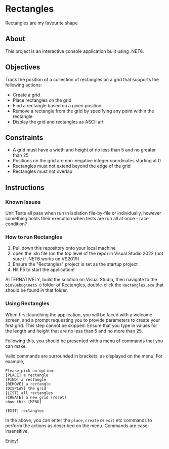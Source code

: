 # Rectangles
Rectangles are my favourite shape

## About
This project is an interactive console application built using .NET6.

## Objectives
Track the position of a collection of rectangles on a grid that supports the following actions:
 - Create a grid
 - Place rectangles on the grid
 - Find a rectangle based on a given position
 - Remove a rectangle from the grid by specifying any point within the rectangle
 - Display the grid and rectangles as ASCII art

## Constraints
 - A grid must have a width and height of no less than 5 and no greater than 25
 - Positions on the grid are non-negative integer coordinates starting at 0
 - Rectangles must not extend beyond the edge of the grid
 - Rectangles must not overlap

## Instructions
### Known Issues
Unit Tests all pass when run in isolation file-by-file or individually, 
however something holds their execution when tests are run all at once - race condition?

### How to run Rectangles
1. Pull down this repository onto your local machine
2. open the .sln file (on the top level of the repo) in Visual Studio 2022 (not sure if .NET6 works on VS2019)
3. Ensure the "Rectangles" project is set as the startup project
4. Hit F5 to start the application!

ALTERNATIVELY, build the solution on Visual Studio, then navigate to the `bin\Debug\net6.0` folder of Rectangles,
double-click the `Rectangles.exe` that should be found in that folder.

### Using Rectangles
When first launching the application, you will be faced with a welcome screen, and a prompt requesting you to provide parameters
to create your first grid. This step cannot be skipped. 
Ensure that you type in values for the length and height that are no less than 5 and no more than 25.

Following this, you should be presented with a menu of commands that you can make.

Valid commands are surrounded in brackets, as displayed on the menu. For example, 

```
Please pick an option:
[PLACE] a rectangle
[FIND] a rectangle
[REMOVE] a rectangle
[DISPLAY] the grid
[LIST] all rectangles
[CREATE] a new grid (reset)
show this [MENU]

[EXIT] rectangles
```

In the above, you can enter the `place`, `create` or `exit` etc commands to perform the actions as described on the menu.
Commands are case-insensitive.

Enjoy!
